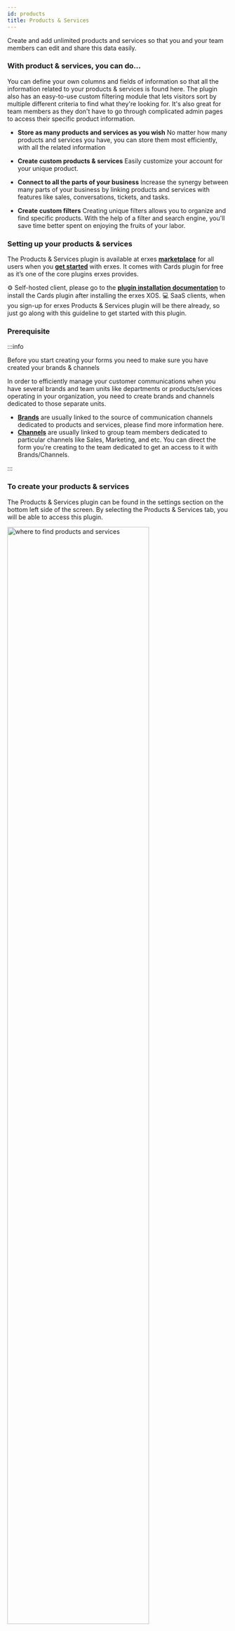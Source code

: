 ```yaml
---
id: products
title: Products & Services
---
```


Create and add unlimited products and services so that you and your team members can edit and share this data easily. 


### With product & services, you can do...

You can define your own columns and fields of information so that all the information related to your products & services is found here. The plugin also has an easy-to-use custom filtering module that lets visitors sort by multiple different criteria to find what they're looking for. It's also great for team members as they don't have to go through complicated admin pages to access their specific product information.

- **Store as many products and services as you wish**
No matter how many products and services you have, you can store them most efficiently, with all the related information

- **Create custom products & services**
Easily customize your account for your unique product.

- **Connect to all the parts of your business**
Increase the synergy between many parts of your business by linking products and services with features like sales, conversations, tickets, and tasks.

- **Create custom filters**
Creating unique filters allows you to organize and find specific products. With the help of a filter and search engine, you'll save time better spent on enjoying the fruits of your labor.


### Setting up your products & services


The Products & Services plugin is available at erxes <a href="https://erxes.io/marketplace/detail/62bbf5a84d8f5eff723faf64">**marketplace**</a>  for all users when you <a href="https://erxes.io/experience-management">**get started**</a> with erxes. It comes with Cards plugin for free as it’s one of the core plugins erxes provides.

⚙️ Self-hosted client, please go to the <a href="https://docs.erxes.io/docs/plugins/plugin-installation">**plugin installation documentation**</a> to install the Cards plugin after installing the erxes XOS.
‍💻  SaaS clients, when you sign-up for erxes Products & Services plugin will be there already, so just go along with this guideline to get started with this plugin.  


### Prerequisite

:::info

Before you start creating your forms you need to make sure you have created your brands & channels

In order to efficiently manage your customer communications when you have several brands and team units like departments or products/services operating in your organization, you need to create brands and channels dedicated to those separate units. 

- **<a href="https://docs.erxes.io/docs/plugin-tutorials/xos-features/brands">Brands</a>** are usually linked to the source of communication channels dedicated to products and services, please find more information here. 
- **<a href="https://docs.erxes.io/docs/plugin-tutorials/core-plugins/inbox/channels">Channels</a>** are usually linked to group team members dedicated to particular channels like Sales, Marketing, and etc. You can direct the form you're creating to the team dedicated to get an access to it with Brands/Channels.
 
:::


### To create your products & services

The Products & Services plugin can be found in the settings section on the bottom left side of the screen. By selecting the Products & Services tab, you will be able to access this plugin. 

<img src="https://erxes-docs.s3.us-west-2.amazonaws.com/3.product_service.gif" width="80%" alt="where to find products and services"></img>

 
**Step one.** Configure your General Settings 

Before you're creating your products & services, you need to first go <a href="https://docs.erxes.io/docs/plugin-tutorials/xos-features/systemconfig">**the Setting Configs**</a> to configure some of the settings used for products & services information, for example **unit measures of products & services**, **currency of pricing** and **types of files** to be uploaded for the products & services information. 

**Step two.** You need to carefully organize your products and services and decide how you would caterorize and code them. You probably need to check out this blog post, which will help you to organize your products & services smartly.

**Step three.** Create Products & Services


<img src="https://erxes-docs.s3.us-west-2.amazonaws.com/4.product_service.gif" width="80%" alt="create products and services"></img>


🥳 Congratulations, you have successfully set up your Sales Pipeline. Now, let’s start using it. 


### Everyday with producs & services

- Connect the products & services to deals

---

- Comparing the target sales to actual sales

---


Now that you’re already know how to use Products & Services, please go the following blog posts to learn about different use cases of Property plugin and **master it.**

✌️ Enjoy your journey with Products & Services plugin!  
